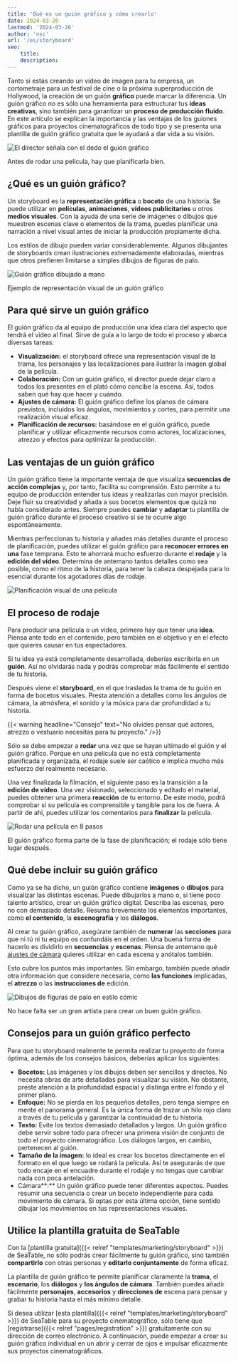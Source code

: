 ```yaml
---
title: 'Qué es un guión gráfico y cómo crearlo'
date: 2024-03-26
lastmod: '2024-03-26'
author: 'nsc'
url: '/es/storyboard'
seo:
    title:
    description:
---
```


Tanto si estás creando un vídeo de imagen para tu empresa, un cortometraje para un festival de cine o la próxima superproducción de Hollywood, la creación de un guión **gráfico** puede marcar la diferencia. Un guión gráfico no es sólo una herramienta para estructurar tus **ideas creativas**, sino también para garantizar un **proceso de producción fluido**. En este artículo se explican la importancia y las ventajas de los guiones gráficos para proyectos cinematográficos de todo tipo y se presenta una plantilla de guión gráfico gratuita que le ayudará a dar vida a su visión.

![El director señala con el dedo el guión gráfico](images/dix-sept-xEKgWKmUk5A-unsplash-711x463.jpg)

Antes de rodar una película, hay que planificarla bien.

## ¿Qué es un guión gráfico?

Un storyboard es la **representación gráfica** o **boceto** de una historia. Se puede utilizar en **películas**, **animaciones**, **vídeos publicitarios** u otros **medios visuales**. Con la ayuda de una serie de imágenes o dibujos que muestren escenas clave o elementos de la trama, puedes planificar una narración a nivel visual antes de iniciar la producción propiamente dicha.

Los estilos de dibujo pueden variar considerablemente. Algunos dibujantes de storyboards crean ilustraciones extremadamente elaboradas, mientras que otros prefieren limitarse a simples dibujos de figuras de palo.

![Guión gráfico dibujado a mano](images/dix-sept-idiRDLFPH6A-unsplash-711x936.jpg)

Ejemplo de representación visual de un guión gráfico

## Para qué sirve un guión gráfico

El guión gráfico da al equipo de producción una idea clara del aspecto que tendrá el vídeo al final. Sirve de guía a lo largo de todo el proceso y abarca diversas tareas:

- **Visualización:** el storyboard ofrece una representación visual de la trama, los personajes y las localizaciones para ilustrar la imagen global de la película.
- **Colaboración:** Con un guión gráfico, el director puede dejar claro a todos los presentes en el plató cómo concibe la escena. Así, todos saben qué hay que hacer y cuándo.
- **Ajustes de cámara:** El guión gráfico define los planos de cámara previstos, incluidos los ángulos, movimientos y cortes, para permitir una realización visual eficaz.
- **Planificación de recursos:** basándose en el guión gráfico, puede planificar y utilizar eficazmente recursos como actores, localizaciones, atrezzo y efectos para optimizar la producción.

## Las ventajas de un guión gráfico

Un guión gráfico tiene la importante ventaja de que visualiza **secuencias de acción complejas** y, por tanto, facilita su comprensión. Esto permite a tu equipo de producción entender tus ideas y realizarlas con mayor precisión. Deje fluir su creatividad y añada a sus bocetos elementos que quizá no había considerado antes. Siempre puedes **cambiar** y **adaptar** tu plantilla de guión gráfico durante el proceso creativo si se te ocurre algo espontáneamente.

Mientras perfeccionas tu historia y añades más detalles durante el proceso de planificación, puedes utilizar el guión gráfico para **reconocer errores en una** fase temprana. Esto te ahorrará mucho esfuerzo durante el **rodaje** y la **edición del vídeo**. Determina de antemano tantos detalles como sea posible, como el ritmo de la historia, para tener la cabeza despejada para lo esencial durante los agotadores días de rodaje.

![Planificación visual de una película](images/matt-popovich-pJwWrP-OIfk-unsplash-711x457.jpg)

## El proceso de rodaje

Para producir una película o un vídeo, primero hay que tener una **idea**. Piensa ante todo en el contenido, pero también en el objetivo y en el efecto que quieres causar en tus espectadores.

Si tu idea ya está completamente desarrollada, deberías escribirla en un **guión**. Así no olvidarás nada y podrás comprobar más fácilmente el sentido de tu historia.

Después viene el **storyboard**, en el que trasladas la trama de tu guión en forma de bocetos visuales. Presta atención a detalles como los ángulos de cámara, la atmósfera, el sonido y la música para dar profundidad a tu historia.

{{< warning headline="Consejo" text="No olvides pensar qué actores, atrezzo o vestuario necesitas para tu proyecto." />}}

Sólo se debe empezar a **rodar** una vez que se hayan ultimado el guión y el guión gráfico. Porque en una película que no está completamente planificada y organizada, el rodaje suele ser caótico e implica mucho más esfuerzo del realmente necesario.

Una vez finalizada la filmación, el siguiente paso es la transición a la **edición de vídeo**. Una vez visionado, seleccionado y editado el material, puedes obtener una primera **reacción** de tu entorno. De este modo, podrá comprobar si su película es comprensible y tangible para los de fuera. A partir de ahí, puedes utilizar los comentarios para **finalizar** la película.

![Rodar una película en 8 pasos](images/Film-drehen-in-8-Schritten-711x1264.png)

El guión gráfico forma parte de la fase de planificación; el rodaje sólo tiene lugar después.

## Qué debe incluir su guión gráfico

Como ya se ha dicho, un guión gráfico contiene **imágenes** o **dibujos** para visualizar las distintas escenas. Puede dibujarlos a mano o, si tiene poco talento artístico, crear un guión gráfico digital. Describa las escenas, pero no con demasiado detalle. Resuma brevemente los elementos importantes, como **el contenido**, la **escenografía** y los **diálogos**.

Al crear tu guión gráfico, asegúrate también de **numerar** las **secciones** para que ni tú ni tu equipo os confundáis en el orden. Una buena forma de hacerlo es dividirlo en **secuencias** y **escenas**. Piensa de antemano qué [ajustes de cámara](https://filmpuls.info/einstellungen-einstellungsgroesse-bildausschnitt/) quieres utilizar en cada escena y anótalos también.

Esto cubre los puntos más importantes. Sin embargo, también puede añadir otra información que considere necesaria, como **las funciones** implicadas, el **atrezzo** o las **instrucciones de** edición.

![Dibujos de figuras de palo en estilo cómic](images/nasim-keshmiri-bNjYwZrkJ3A-unsplash-711x474.jpg)

No hace falta ser un gran artista para crear un buen guión gráfico.

## Consejos para un guión gráfico perfecto

Para que tu storyboard realmente te permita realizar tu proyecto de forma óptima, además de los consejos básicos, deberías aplicar los siguientes:

- **Bocetos:** Las imágenes y los dibujos deben ser sencillos y directos. No necesita obras de arte detalladas para visualizar su visión. No obstante, preste atención a la profundidad espacial y distinga entre el fondo y el primer plano.
- **Enfoque:** No se pierda en los pequeños detalles, pero tenga siempre en mente el panorama general. Es la única forma de trazar un hilo rojo claro a través de tu película y garantizar la continuidad de tu historia.
- **Texto:** Evite los textos demasiado detallados y largos. Un guión gráfico debe servir sobre todo para ofrecer una primera visión de conjunto de todo el proyecto cinematográfico. Los diálogos largos, en cambio, pertenecen al guión.
- **Tamaño de la imagen:** lo ideal es crear los bocetos directamente en el formato en el que luego se rodará la película. Así te asegurarás de que todo encaje en el encuadre durante el rodaje y no tengas que cambiar nada con poca antelación.
- Cámara**:** Un guión gráfico puede tener diferentes aspectos. Puedes resumir una secuencia o crear un boceto independiente para cada movimiento de cámara. Si optas por esta última opción, tiene sentido dibujar los movimientos en tus representaciones visuales.

## Utilice la plantilla gratuita de SeaTable

Con la [plantilla gratuita]({{< relref "templates/marketing/storyboard" >}}) de SeaTable, no sólo podrás crear fácilmente tu guión gráfico, sino también **compartirlo** con otras personas y **editarlo conjuntamente** de forma eficaz.

La plantilla de guión gráfico te permite planificar claramente la **trama**, el **escenario**, los **diálogos** y **los ángulos de cámara**. También puedes añadir fácilmente **personajes**, **accesorios** y **direcciones de** escena para pensar y grabar tu historia hasta el más mínimo detalle.

Si desea utilizar [esta plantilla]({{< relref "templates/marketing/storyboard" >}}) de SeaTable para su proyecto cinematográfico, sólo tiene que [registrarse]({{< relref "pages/registration" >}}) gratuitamente con su dirección de correo electrónico. A continuación, puede empezar a crear su guión gráfico individual en un abrir y cerrar de ojos e impulsar eficazmente sus proyectos cinematográficos.
